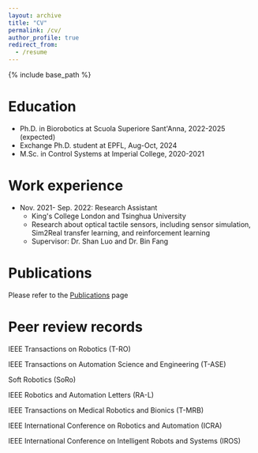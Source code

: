 ```yaml
---
layout: archive
title: "CV"
permalink: /cv/
author_profile: true
redirect_from:
  - /resume
---
```


{% include base_path %}

Education
======
* Ph.D. in Biorobotics at Scuola Superiore Sant'Anna, 2022-2025 (expected)
* Exchange Ph.D. student at EPFL, Aug-Oct, 2024
* M.Sc. in Control Systems at Imperial College, 2020-2021

Work experience
======
* Nov. 2021- Sep. 2022: Research Assistant
  * King's College London and Tsinghua University
  * Research about optical tactile sensors, including sensor simulation, Sim2Real transfer learning, and reinforcement learning
  * Supervisor: Dr. Shan Luo and Dr. Bin Fang

Publications
======

Please refer to the [Publications](https://zixichen007115.github.io/publications/) page

Peer review records
======
IEEE Transactions on Robotics (T-RO)

IEEE Transactions on Automation Science and Engineering (T-ASE)

Soft Robotics (SoRo)

IEEE Robotics and Automation Letters (RA-L)

IEEE Transactions on Medical Robotics and Bionics (T-MRB)

IEEE International Conference on Robotics and Automation (ICRA)

IEEE International Conference on Intelligent Robots and Systems (IROS)
